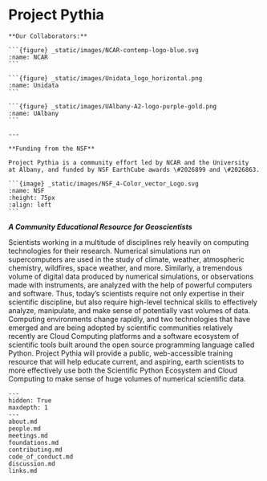 # Project Pythia

````{margin}
**Our Collaborators:**

```{figure} _static/images/NCAR-contemp-logo-blue.svg
:name: NCAR
```

```{figure} _static/images/Unidata_logo_horizontal.png
:name: Unidata
```

```{figure} _static/images/UAlbany-A2-logo-purple-gold.png
:name: UAlbany
```

---

**Funding from the NSF**

Project Pythia is a community effort led by NCAR and the University
at Albany, and funded by NSF EarthCube awards \#2026899 and \#2026863.

```{image} _static/images/NSF_4-Color_vector_Logo.svg
:name: NSF
:height: 75px
:align: left
```
````

**_A Community Educational Resource for Geoscientists_**

Scientists working in a multitude of disciplines rely heavily on
computing technologies for their research. Numerical simulations
run on supercomputers are used in the study of climate, weather,
atmospheric chemistry, wildfires, space weather, and more. Similarly,
a tremendous volume of digital data produced by numerical simulations,
or observations made with instruments, are analyzed with the help
of powerful computers and software. Thus, today’s scientists require
not only expertise in their scientific discipline, but also require
high-level technical skills to effectively analyze, manipulate, and
make sense of potentially vast volumes of data. Computing environments
change rapidly, and two technologies that have emerged and are being
adopted by scientific communities relatively recently are Cloud
Computing platforms and a software ecosystem of scientific tools
built around the open source programming language called Python.
Project Pythia will provide a public, web-accessible training
resource that will help educate current, and aspiring, earth
scientists to more effectively use both the Scientific Python
Ecosystem and Cloud Computing to make sense of huge volumes of
numerical scientific data.

```{toctree}
---
hidden: True
maxdepth: 1
---
about.md
people.md
meetings.md
foundations.md
contributing.md
code_of_conduct.md
discussion.md
links.md
```
